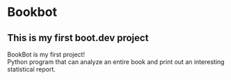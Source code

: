 # Bookbot
## This is my first boot.dev project
BookBot is my first project!   
Python program that can analyze an entire book and print out an interesting statistical report.
